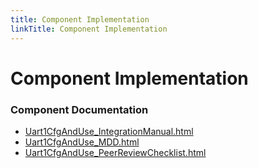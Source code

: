 ```yaml
---
title: Component Implementation
linkTitle: Component Implementation
---
```


# Component Implementation
### Component Documentation

- [Uart1CfgAndUse_IntegrationManual.html](doc/Uart1CfgAndUse_IntegrationManual.html)
- [Uart1CfgAndUse_MDD.html](doc/Uart1CfgAndUse_MDD.html)
- [Uart1CfgAndUse_PeerReviewChecklist.html](doc/Uart1CfgAndUse_PeerReviewChecklist.html)

